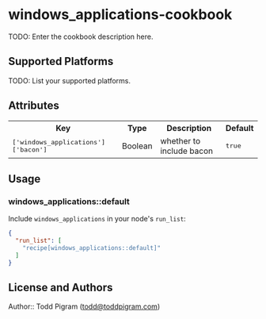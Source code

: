 # windows_applications-cookbook

TODO: Enter the cookbook description here.

## Supported Platforms

TODO: List your supported platforms.

## Attributes

<table>
  <tr>
    <th>Key</th>
    <th>Type</th>
    <th>Description</th>
    <th>Default</th>
  </tr>
  <tr>
    <td><tt>['windows_applications']['bacon']</tt></td>
    <td>Boolean</td>
    <td>whether to include bacon</td>
    <td><tt>true</tt></td>
  </tr>
</table>

## Usage

### windows_applications::default

Include `windows_applications` in your node's `run_list`:

```json
{
  "run_list": [
    "recipe[windows_applications::default]"
  ]
}
```

## License and Authors

Author:: Todd Pigram (<todd@toddpigram.com>)
